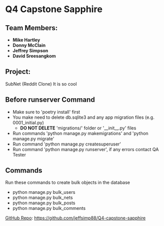 # Q4 Capstone Sapphire #

## Team Members: ##
* **Mike Hartley** 
* **Donny McClain** 
* **Jeffrey Simpson** 
* **David Sreesangkom** 

## Project: ##
SubNet (Reddit Clone)
It is so cool

## Before runserver Command ##
* Make sure to 'poetry install' first
* You make need to delete db.sqlite3 and any app migration files (e.g. 0001_initial.py)
    * **DO NOT DELETE** 'migrations/' folder or '\_\_init\_\_.py' files
* Run commands 'python manage.py makemigrations' and 'python manage.py migrate'
* Run command 'python manage.py createsuperuser'
* Run command 'python manage.py runserver', if any errors contact QA Tester

## Commands ##
Run these commands to create bulk objects in the database
* python manage.py bulk_users
* python manage.py bulk_nets
* python manage.py bulk_posts
* python manage.py bulk_comments

[GitHub Repo](https://github.com/jeffsimp88/Q4-capstone-sapphire): https://github.com/jeffsimp88/Q4-capstone-sapphire